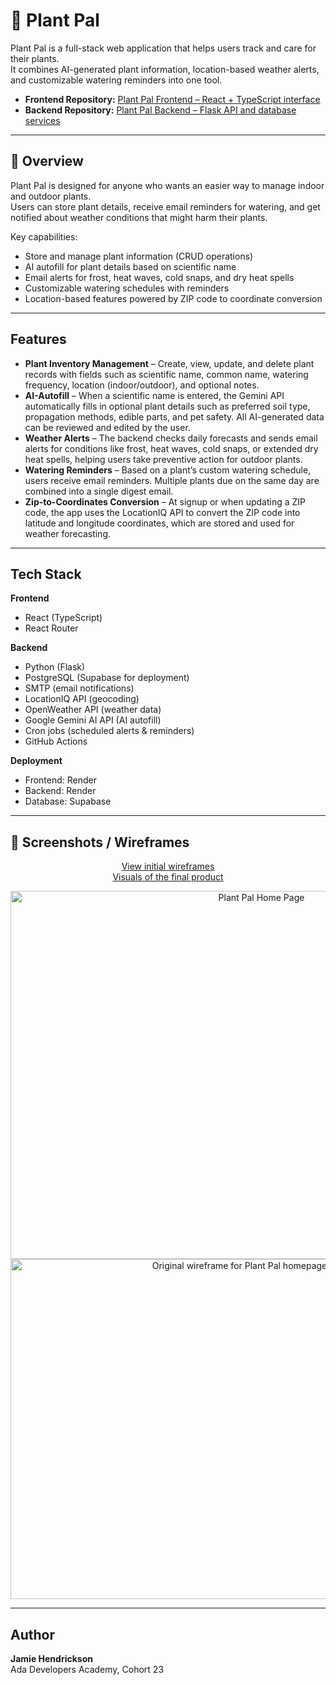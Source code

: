 # 🌱 Plant Pal

Plant Pal is a full-stack web application that helps users track and care for their plants.  
It combines AI-generated plant information, location-based weather alerts, and customizable watering reminders into one tool.

- **Frontend Repository:** [Plant Pal Frontend – React + TypeScript interface](https://github.com/johendrickson/capstone-frontend)
- **Backend Repository:** [Plant Pal Backend – Flask API and database services](https://github.com/johendrickson/capstone-backend)

---

## 📖 Overview

Plant Pal is designed for anyone who wants an easier way to manage indoor and outdoor plants.  
Users can store plant details, receive email reminders for watering, and get notified about weather conditions that might harm their plants.

Key capabilities:
- Store and manage plant information (CRUD operations)
- AI autofill for plant details based on scientific name
- Email alerts for frost, heat waves, cold snaps, and dry heat spells
- Customizable watering schedules with reminders
- Location-based features powered by ZIP code to coordinate conversion

---

## Features

- **Plant Inventory Management** – Create, view, update, and delete plant records with fields such as scientific name, common name, watering frequency, location (indoor/outdoor), and optional notes.
- **AI-Autofill** – When a scientific name is entered, the Gemini API automatically fills in optional plant details such as preferred soil type, propagation methods, edible parts, and pet safety. All AI-generated data can be reviewed and edited by the user.
- **Weather Alerts** –  The backend checks daily forecasts and sends email alerts for conditions like frost, heat waves, cold snaps, or extended dry heat spells, helping users take preventive action for outdoor plants.
- **Watering Reminders** – Based on a plant’s custom watering schedule, users receive email reminders. Multiple plants due on the same day are combined into a single digest email.
- **Zip-to-Coordinates Conversion** – At signup or when updating a ZIP code, the app uses the LocationIQ API to convert the ZIP code into latitude and longitude coordinates, which are stored and used for weather forecasting.

---

## Tech Stack

**Frontend**  
- React (TypeScript)  
- React Router  

**Backend**  
- Python (Flask)  
- PostgreSQL (Supabase for deployment)  
- SMTP (email notifications)  
- LocationIQ API (geocoding)  
- OpenWeather API (weather data)  
- Google Gemini AI API (AI autofill)  
- Cron jobs (scheduled alerts & reminders)
- GitHub Actions  

**Deployment**  
- Frontend: Render  
- Backend: Render  
- Database: Supabase  

---

## 📸 Screenshots / Wireframes

<div align="center">

[View initial wireframes](https://drive.google.com/file/d/1iO4pV2vMbS6Teh7Acsd-Sk8-RPpR5ngF/view?usp=sharing)  
[Visuals of the final product](https://drive.google.com/file/d/1YUieZWcREzfVYpxaVq3qj9S3vcOkVY8a/view?usp=sharing)  

<img width="787" height="589" alt="Plant Pal Home Page" src="https://github.com/user-attachments/assets/ab09bd79-5556-4d22-a87d-066d3faa5b13" />

<img width="717" height="544" alt="Original wireframe for Plant Pal homepage" src="https://github.com/user-attachments/assets/0b4d5b62-628a-4da4-b850-45ecd7ccb1a3" />

</div>

---

## Author
**Jamie Hendrickson**  
Ada Developers Academy, Cohort 23
